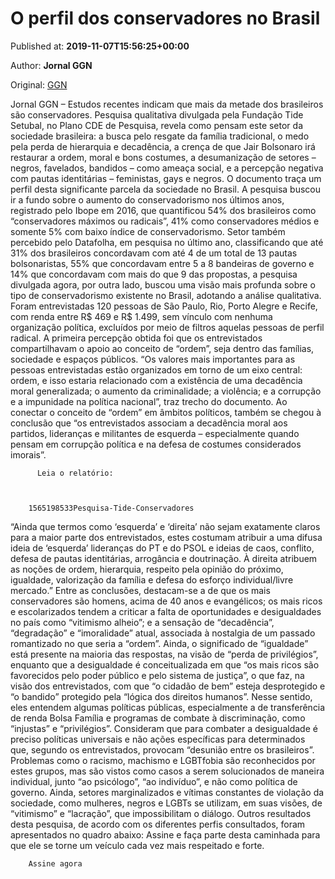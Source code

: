 
# O perfil dos conservadores no Brasil

Published at: **2019-11-07T15:56:25+00:00**

Author: **Jornal GGN**

Original: [GGN](https://jornalggn.com.br/brasil/o-perfil-dos-conservadores-no-brasil/)

Jornal GGN – Estudos recentes indicam que mais da metade dos brasileiros são conservadores. Pesquisa qualitativa divulgada pela Fundação Tide Setubal, no Plano CDE de Pesquisa, revela como pensam este setor da sociedade brasileira: a busca pelo resgate da família tradicional, o medo pela perda de hierarquia e decadência, a crença de que Jair Bolsonaro irá restaurar a ordem, moral e bons costumes, a desumanização de setores – negros, favelados, bandidos – como ameaça social, e a percepção negativa com pautas identitárias – feministas, gays e negros.
O documento traça um perfil desta significante parcela da sociedade no Brasil. A pesquisa buscou ir a fundo sobre o aumento do conservadorismo nos últimos anos, registrado pelo Ibope em 2016, que quantificou 54% dos brasileiros como “conservadores máximos ou radicais”, 41% como conservadores médios e somente 5% com baixo índice de conservadorismo.
Setor também percebido pelo Datafolha, em pesquisa no último ano, classificando que até 31% dos brasileiros concordavam com até 4 de um total de 13 pautas bolsonaristas, 55% que concordavam entre 5 a 8 bandeiras de governo e 14% que concordavam com mais do que 9 das propostas, a pesquisa divulgada agora, por outra lado, buscou uma visão mais profunda sobre o tipo de conservadorismo existente no Brasil, adotando a análise qualitativa.
Foram entrevistadas 120 pessoas de São Paulo, Rio, Porto Alegre e Recife, com renda entre R$ 469 e R$ 1.499, sem vínculo com nenhuma organização política, excluídos por meio de filtros aquelas pessoas de perfil radical. A primeira percepção obtida foi que os entrevistados compartilhavam o apoio ao conceito de “ordem”, seja dentro das famílias, sociedade e espaços públicos.
“Os valores mais importantes para as pessoas entrevistadas estão organizados em torno de um eixo central: ordem, e isso estaria relacionado com a existência de uma decadência moral generalizada; o aumento da criminalidade; a violência; e a corrupção e a impunidade na política nacional”, traz trecho do documento.
Ao conectar o conceito de “ordem” em âmbitos políticos, também se chegou à conclusão que “os entrevistados associam a decadência moral aos partidos, lideranças e militantes de esquerda – especialmente quando pensam em corrupção política e na defesa de costumes considerados imorais”.

        
          Leia o relatório:
        
      

        1565198533Pesquisa-Tide-Conservadores
      
“Ainda que termos como ‘esquerda’ e ‘direita’ não sejam exatamente claros para a maior parte dos entrevistados, estes costumam atribuir a uma difusa ideia de ‘esquerda’ lideranças do PT e do PSOL e ideias de caos, conflito, defesa de pautas identitárias, arrogância e doutrinação. À direita atribuem as noções de ordem, hierarquia, respeito pela opinião do próximo, igualdade, valorização da família e defesa do esforço individual/livre mercado.”
Entre as conclusões, destacam-se a de que os mais conservadores são homens, acima de 40 anos e evangélicos; os mais ricos e escolarizados tendem a criticar a falta de oportunidades e desigualdades no país como “vitimismo alheio”; e a sensação de “decadência”, “degradação” e “imoralidade” atual, associada à nostalgia de um passado romantizado no que seria a “ordem”.
Ainda, o significado de “igualdade” está presente na maioria das respostas, na visão de “perda de privilégios”, enquanto que a desigualdade é conceitualizada em que “os mais ricos são favorecidos pelo poder público e pelo sistema de justiça”, o que faz, na visão dos entrevistados, com que “o cidadão de bem” esteja desprotegido e “o bandido” protegido pela “lógica dos direitos humanos”.
Nesse sentido, eles entendem algumas políticas públicas, especialmente a de transferência de renda Bolsa Família e programas de combate à discriminação, como “injustas” e “privilégios”. Consideram que para combater a desigualdade é preciso políticas universais e não ações específicas para determinados que, segundo os entrevistados, provocam “desunião entre os brasileiros”.
Problemas como o racismo, machismo e LGBTfobia são reconhecidos por estes grupos, mas são vistos como casos a serem solucionados de maneira individual, junto “ao psicólogo”, “ao indivíduo”, e não como política de governo. Ainda, setores marginalizados e vítimas constantes de violação da sociedade, como mulheres, negros e LGBTs se utilizam, em suas visões, de “vitimismo” e “lacração”, que impossibilitam o diálogo.
Outros resultados desta pesquisa, de acordo com os diferentes perfis consultados, foram apresentados no quadro abaixo:
Assine e faça parte desta caminhada para que ele se torne um veículo cada vez mais respeitado e forte.

        Assine agora
      

